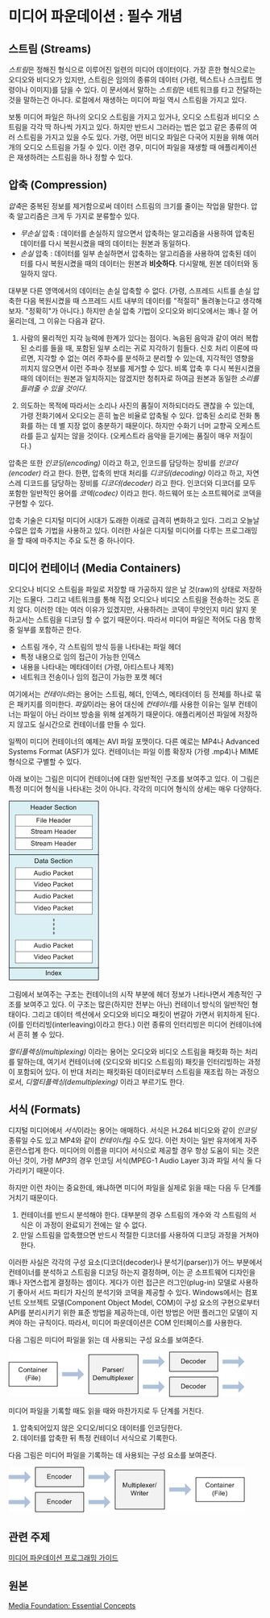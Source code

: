# 미디어 파운데이션 : 필수 개념

## 스트림 (Streams)

*스트림*은 정해진 형식으로 이루어진 일련의 미디어 데이터이다. 가장 흔한 형식으로는 오디오와 비디오가 있지만, 스트림은 임의의 종류의 데이터 (가령, 텍스트나 스크립트 명령이나 이미지)를 담을 수 있다. 이 문서에서 말하는 *스트림*은 네트워크를 타고 전달하는 것을 말하는건 아니다. 로컬에서 재생하는 미디어 파일 역시 스트림을 가지고 있다.

보통 미디어 파일은 하나의 오디오 스트림을 가지고 있거나, 오디오 스트림과 비디오 스트림을 각각 딱 하나씩 가지고 있다. 하지만 반드시 그러라는 법은 없고 같은 종류의 여러 스트림을 가지고 있을 수도 있다. 가령, 어떤 비디오 파일은 다국어 지원을 위해 여러 개의 오디오 스트림을 가질 수 있다. 이런 경우, 미디어 파일을 재생할 때 애플리케이션은 재생하려는 스트림을 하나 정할 수 있다.

## 압축 (Compression)

*압축*은 중복된 정보를 제거함으로써 데이터 스트림의 크기를 줄이는 작업을 말한다. 압축 알고리즘은 크게 두 가지로 분류할수 있다.

 * *무손실* 압축 : 데이터를 손실하지 않으면서 압축하는 알고리즘을 사용하여 압축된 데이터를 다시 복원시켰을 때의 데이터는 원본과 동일하다.
 * *손실* 압축 : 데이터를 일부 손실하면서 압축하는 알고리즘을 사용하여 압축된 데이터를 다시 복원시켰을 때의 데이터는 원본과 **비슷하다**. 다시말해, 원본 데이터와 동일하지 않다.

대부분 다른 영역에서의 데이터는 손실 압축할 수 없다. (가령, 스프레드 시트를 손실 압축한 다음 복원시켰을 때 스프레드 시트 내부의 데이터를 "적절히" 돌려놓는다고 생각해보자. "정확히"가 아니다.) 하지만 손실 압축 기법이 오디오와 비디오에서는 꽤나 잘 어울리는데, 그 이유는 다음과 같다.

 1. 사람의 물리적인 지각 능력에 한계가 있다는 점이다. 녹음된 음악과 같이 여러 복합된 소리를 들을 때, 포함된 일부 소리는 귀로 지각하기 힘들다. 신호 처리 이론에 따르면, 지각할 수 없는 여러 주파수를 분석하고 분리할 수 있는데, 지각적인 영향을 끼치지 않으면서 이런 주파수 정보를 제거할 수 있다. 비록 압축 후 다시 복원시켰을 때의 데이터는 원본과 일치하지는 않겠지만 청취자로 하여금 원본과 동일한 *소리를 들려줄 수 있을 것이다*.

 2. 의도하는 목적에 따라서는 소리나 사진의 품질이 저하되더라도 괜찮을 수 있는데, 가령 전화기에서 오디오는 흔히 높은 비율로 압축될 수 있다. 압축된 소리로 전화 통화를 하는 데 별 지장 없이 충분하기 때문이다. 하지만 수화기 너머 교향곡 오케스트라를 듣고 싶지는 않을 것이다. (오케스트라 음악을 듣기에는 품질이 매우 저질이다.)

압축은 또한 *인코딩(encoding)* 이라고 하고, 인코드를 담당하는 장비를 *인코더(encoder)* 라고 한다. 한편, 압축의 반대 처리를 *디코딩(decoding)* 이라고 하고, 자연스레 디코드를 담당하는 장비를 *디코더(decoder)* 라고 한다. 인코더와 디코더를 모두 포함한 일반적인 용어를 *코덱(codec)* 이라고 한다. 하드웨어 또는 소프트웨어로 코덱을 구현할 수 있다.

압축 기술은 디지털 미디어 시대가 도래한 이래로 급격히 변화하고 있다. 그리고 오늘날 수많은 압축 기법을 사용하고 있다. 이러한 사실은 디지털 미디어를 다루는 프로그래밍을 할 때에 마주치는 주요 도전 중 하나이다.

## 미디어 컨테이너 (Media Containers)

오디오나 비디오 스트림을 파일로 저장할 때 가공하지 않은 날 것(raw)의 상태로 저장하기는 드물다. 그리고 네트워크를 통해 직접 오디오나 비디오 스트림을 전송하는 것도 흔치 않다. 이러한 데는 여러 이유가 있겠지만, 사용하려는 코덱이 무엇인지 미리 알지 못하고서는 스트림을 디코딩 할 수 없기 때문이다. 따라서 미디어 파일은 적어도 다음 항목 중 일부를 포함하곤 한다.

 * 스트림 개수, 각 스트림의 방식 등을 나타내는 파일 헤더
 * 특정 내용으로 임의 접근이 가능한 인덱스
 * 내용을 나타내는 메타데이터 (가령, 아티스트나 제목)
 * 네트워크 전송이나 임의 접근이 가능한 포캣 헤더

여기에서는 *컨테이너*라는 용어는 스트림, 헤더, 인덱스, 메타데이터 등 전체를 하나로 묶은 패키지를 의미한다. *파일*이라는 용어 대신에 *컨테이너*를 사용한 이유는 일부 컨테이너는 파일이 아닌 라이브 방송을 위해 설계하기 때문이다. 애플리케이션 파일에 저장하지 않고도 실시간으로 컨테이너를 만들 수 있다.

일찍이 미디어 컨테이너의 예제는 AVI 파일 포맷이다. 다른 예로는 MP4나 Advanced Systems Format (ASF)가 있다. 컨테이너는 파일 이름 확장자 (가령 .mp4)나 MIME 형식으로 구별할 수 있다.

아래 보이는 그림은 미디어 컨테이너에 대한 일반적인 구조를 보여주고 있다. 이 그림은 특정 미디어 형식을 나타내는 것이 아니다. 각각의 미디어 형식의 상세는 매우 다양하다.

![미디어 컨테이너에 대한 일반적인 구조](concepts01.png)

그림에서 보여주는 구조는 컨테이너의 시작 부분에 헤더 정보가 나타나면서 계층적인 구조를 보여주고 있다. 이 구조는 많은(하지만 전부는 아닌) 컨테이너 방식의 일반적인 형태이다. 그리고 데이터 섹션에서 오디오와 비디오 패킷이 번갈아 가면서 위치하게 된다. (이를 인터리빙(interleaving)이라고 한다.) 이런 종류의 인터리빙은 미디어 컨테이너에서 흔히 볼 수 있다.

*멀티플렉싱(multiplexing)* 이라는 용어는 오디오와 비디오 스트림을 패킷화 하는 처리를 말하는데, 여기서 컨테이너에 (오디오와 비디오 스트림의) 패킷을 인터리빙하는 과정이 포함되어 있다. 이 반대 처리는 패킷화된 데이터로부터 스트림을 재조립 하는 과정으로서, *디멀티플렉싱(demultiplexing)* 이라고 부르기도 한다.

## 서식 (Formats)

디지털 미디어에서 *서식*이라는 용어는 애매하다. 서식은 H.264 비디오와 같이 *인코딩* 종류일 수도 있고 MP4와 같이 *컨테이너*일 수도 있다. 이런 차이는 일반 유저에게 자주 혼란스럽게 한다. 미디어의 이름을 미디어 서식으로 제공할 경우 항상 도움이 되는 것은 아닌 것이, 가령 *MP3*의 경우 인코딩 서식(MPEG-1 Audio Layer 3)과 파일 서식 둘 다 가리키기 때문이다.

하지만 이런 차이는 중요한데, 왜냐하면 미디어 파일을 실제로 읽을 때는 다음 두 단계를 거치기 때문이다.

 1. 컨테이너를 반드시 분석해야 한다. 대부분의 경우 스트림의 개수와 각 스트림의 서식은 이 과정이 완료되기 전에는 알 수 없다.
 2. 만일 스트림을 압축했으면 반드시 적절한 디코더를 사용하여 디코딩 과정을 거쳐야 한다.

이러한 사실은 각각의 구성 요소(디코더(decoder)나 분석기(parser))가 어느 부분에서 컨테이너를 분석하고 스트림을 디코딩 하는지 결정하며, 이는 곧 소프트웨어 디자인을 꽤나 자연스럽게 결정하는 셈이다. 게다가 이런 접근은 러그인(plug-in) 모델로 사용하기 좋아서 서드 파티가 자신의 분석기와 코덱을 제공할 수 있다. Windows에서는 컴포넌트 오브젝트 모델(Component Object Model, COM)이 구성 요소의 구현으로부터 API를 분리시키기 위한 표준 방법을 제공하는데, 이런 방법은 어떤 플러그인 모델이 지켜야 하는 규칙이다. 따라서, 미디어 파운데이션은 COM 인터페이스를 사용한다.

다음 그림은 미디어 파일을 읽는 데 사용되는 구성 요소를 보여준다.

![미디어 파일을 읽는 흐름](concepts02.png)

미디어 파일을 기록할 때도 읽을 때와 마찬가지로 두 단계를 거친다.

 1. 압축되어있지 않은 오디오/비디오 데이터를 인코딩한다.
 2. 데이터를 압축한 뒤 특정 컨테이너 서식으로 기록한다.

다음 그림은 미디어 파일을 기록하는 데 사용되는 구성 요소를 보여준다.

![미디어 파일을 기록하는 흐름](concepts03.png)

## 관련 주제

[미디어 파운데이션 프로그래밍 가이드](https://docs.microsoft.com/en-us/windows/desktop/medfound/media-foundation-programming-guide)

## 원본

[Media Foundation: Essential Concepts](https://docs.microsoft.com/en-us/windows/desktop/medfound/media-foundation-programming--essential-concepts)